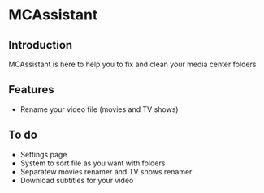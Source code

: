 # MCAssistant

## Introduction

MCAssistant is here to help you to fix and clean your media center folders

## Features

- Rename your video file (movies and TV shows)

## To do

- Settings page
- System to sort file as you want with folders
- Separatew movies renamer and TV shows renamer
- Download subtitles for your video
